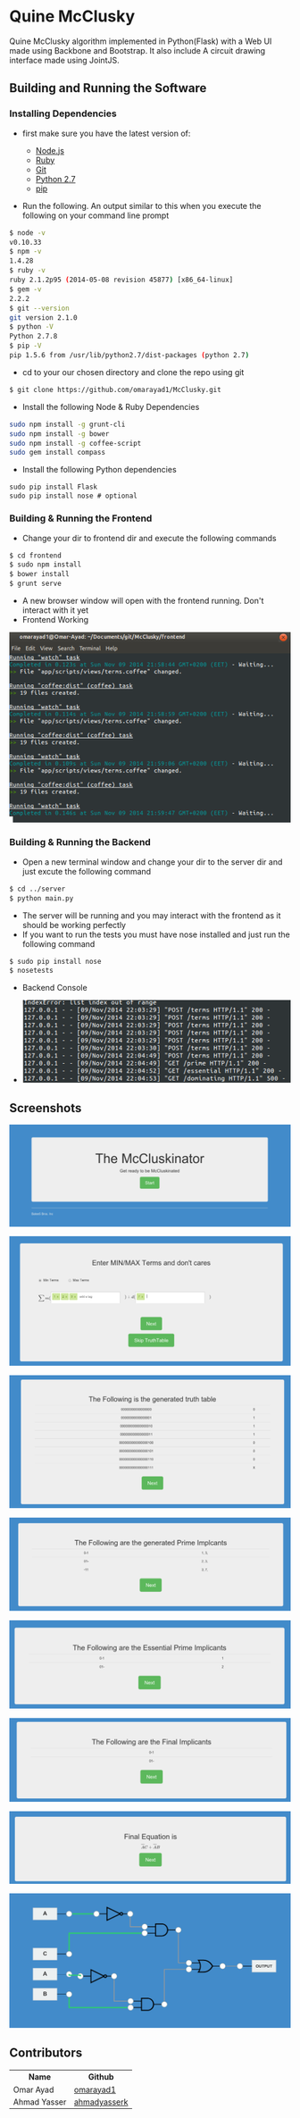 # Quine McClusky
Quine McClusky algorithm implemented in Python(Flask) with a Web UI made using Backbone and Bootstrap. 
It also include A circuit drawing interface made using JointJS.

## Building and Running the Software

### Installing Dependencies

* first make sure you have the latest version of:
    * [Node.js](http://nodejs.org/download/  "Node.js Download")
    * [Ruby](https://www.ruby-lang.org/en/downloads/ "Ruby Download")
    * [Git](http://git-scm.com/downloads "Git Download")
    * [Python 2.7](https://www.python.org/download/releases/2.7/ "Python Download")
    * [pip](http://pip.readthedocs.org/en/latest/installing.html "pip Download")
    
* Run the following. An output similar to this when you execute the following on your command line prompt
```bash
$ node -v
v0.10.33
$ npm -v
1.4.28
$ ruby -v
ruby 2.1.2p95 (2014-05-08 revision 45877) [x86_64-linux]
$ gem -v
2.2.2
$ git --version
git version 2.1.0
$ python -V
Python 2.7.8
$ pip -V
pip 1.5.6 from /usr/lib/python2.7/dist-packages (python 2.7)
```
* cd to your our chosen directory and clone the repo using git
```bash
$ git clone https://github.com/omarayad1/McClusky.git
```
* Install the following Node & Ruby Dependencies
```bash
sudo npm install -g grunt-cli
sudo npm install -g bower
sudo npm install -g coffee-script
sudo gem install compass
```
* Install the following Python dependencies
```
sudo pip install Flask
sudo pip install nose # optional
```

### Building & Running the Frontend

* Change your dir to frontend dir and execute the following commands
```bash
$ cd frontend
$ sudo npm install
$ bower install
$ grunt serve
```
* A new browser window will open with the frontend running. Don't interact with it yet
* Frontend Working

![Frontend Console](img/frontend.png)

### Building & Running the Backend

* Open a new terminal window and change your dir to the server dir and just excute the following command
```bash
$ cd ../server
$ python main.py
```
* The server will be running and you may interact with the frontend as it should be working perfectly
* If you want to run the tests you must have nose installed and just run the following command
```bash
$ sudo pip install nose
$ nosetests
```
* Backend Console

* ![Backend Console](img/server.png)

## Screenshots

![start](img/start.png)

![terms](img/terms.png)

![truth](img/truth.png)

![prime](img/prime.png)

![essential](img/essential.png)

![dominating](img/dominating.png)

![final](img/final.png)

![circuit](img/circuit.png)


## Contributors

<table>
<tr><th>Name</th><th>Github</th></tr>
<tr><td>Omar Ayad</td><td><a href="https://github.com/omarayad1">omarayad1</a></td></tr>
<tr><td>Ahmad Yasser</td><td><a href="https://github.com/ahmadyasserk">ahmadyasserk</a></td></tr>
</table>
